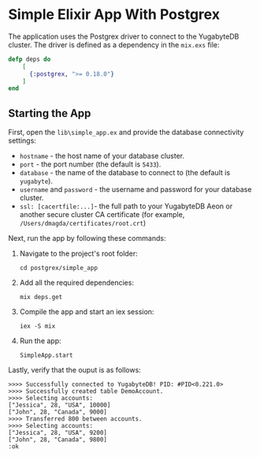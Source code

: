 # Simple Elixir App With Postgrex

The application uses the Postgrex driver to connect to the YugabyteDB cluster. The driver is defined as a dependency in the `mix.exs` file:

```elixir
defp deps do
    [
      {:postgrex, ">= 0.18.0"}
    ]
end
```

## Starting the App

First, open the `lib\simple_app.ex` and provide the database connectivity settings:

* `hostname` - the host name of your database cluster.
* `port` - the port number (the default is `5433`).
* `database` - the name of the database to connect to (the default is `yugabyte`).
* `username` and `password` - the username and password for your database cluster.
* `ssl: [cacertfile:...]`- the full path to your YugabyteDB Aeon or another secure cluster CA certificate (for example, `/Users/dmagda/certificates/root.crt`)

Next, run the app by following these commands:

1. Navigate to the project's root folder:

    ```shell
    cd postgrex/simple_app
    ```

2. Add all the required dependencies:

    ```shell
    mix deps.get
    ```

3. Compile the app and start an iex session:

    ```shell
    iex -S mix
    ```

4. Run the app:

    ```shell
    SimpleApp.start
    ```

Lastly, verify that the ouput is as follows:

```output
>>>> Successfully connected to YugabyteDB! PID: #PID<0.221.0>
>>>> Successfully created table DemoAccount.
>>>> Selecting accounts:
["Jessica", 28, "USA", 10000]
["John", 28, "Canada", 9000]
>>>> Transferred 800 between accounts.
>>>> Selecting accounts:
["Jessica", 28, "USA", 9200]
["John", 28, "Canada", 9800]
:ok
```
